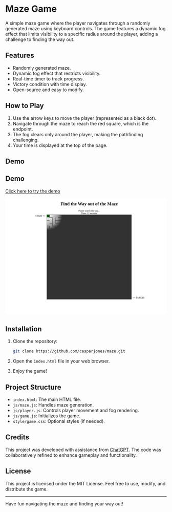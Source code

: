 # Maze Game

A simple maze game where the player navigates through a randomly generated maze using keyboard controls. The game features a dynamic fog effect that limits visibility to a specific radius around the player, adding a challenge to finding the way out.

## Features

- Randomly generated maze.
- Dynamic fog effect that restricts visibility.
- Real-time timer to track progress.
- Victory condition with time display.
- Open-source and easy to modify.

## How to Play

1. Use the arrow keys to move the player (represented as a black dot).
2. Navigate through the maze to reach the red square, which is the endpoint.
3. The fog clears only around the player, making the pathfinding challenging.
4. Your time is displayed at the top of the page.

## Demo
## Demo
[Click here to try the demo](https://casparjones.github.io/maze/)

![Maze Game Screenshot](screenshot.png)


## Installation

1. Clone the repository:
   ```bash
   git clone https://github.com/casparjones/maze.git
   ```

2. Open the `index.html` file in your web browser.

3. Enjoy the game!

## Project Structure

- `index.html`: The main HTML file.
- `js/maze.js`: Handles maze generation.
- `js/player.js`: Controls player movement and fog rendering.
- `js/game.js`: Initializes the game.
- `style/game.css`: Optional styles (if needed).

## Credits

This project was developed with assistance from [ChatGPT](https://openai.com/chatgpt). The code was collaboratively refined to enhance gameplay and functionality.

## License

This project is licensed under the MIT License. Feel free to use, modify, and distribute the game.

---

Have fun navigating the maze and finding your way out!

